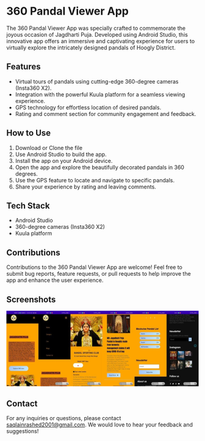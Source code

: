 # 360 Pandal Viewer App

The 360 Pandal Viewer App was specially crafted to commemorate the joyous occasion of Jagdharti Puja. Developed using Android Studio, this innovative app offers an immersive and captivating experience for users to virtually explore the intricately designed pandals of Hoogly District.

## Features

- Virtual tours of pandals using cutting-edge 360-degree cameras (Insta360 X2).
- Integration with the powerful Kuula platform for a seamless viewing experience.
- GPS technology for effortless location of desired pandals.
- Rating and comment section for community engagement and feedback.

## How to Use

1. Download or Clone the file
2. Use Android Studio to build the app.
3. Install the app on your Android device.
4. Open the app and explore the beautifully decorated pandals in 360 degrees.
5. Use the GPS feature to locate and navigate to specific pandals.
6. Share your experience by rating and leaving comments.

## Tech Stack

- Android Studio
- 360-degree cameras (Insta360 X2)
- Kuula platform

## Contributions

Contributions to the 360 Pandal Viewer App are welcome! Feel free to submit bug reports, feature requests, or pull requests to help improve the app and enhance the user experience.

## Screenshots

![Screenshot of App](app.jpg)

## Contact

For any inquiries or questions, please contact [saqlainrashed2001@gmail.com](mailto:your-email-address). We would love to hear your feedback and suggestions!
